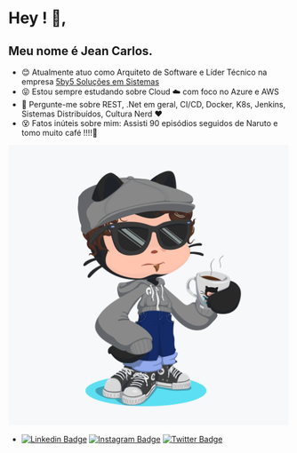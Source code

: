 # Hey ! 👋, 
## Meu nome é Jean Carlos.

- :blush: Atualmente atuo como Arquiteto de Software e Líder Técnico na empresa [5by5 Soluções em Sistemas](https://www.linkedin.com/company/5by5solucoesti/)
- :stuck_out_tongue_closed_eyes: Estou sempre estudando sobre Cloud :cloud: com foco no Azure e AWS
- :speech_balloon: Pergunte-me sobre REST, .Net em geral, CI/CD, Docker, K8s, Jenkins, Sistemas Distribuídos, Cultura Nerd :heart: 
- :dizzy_face: Fatos inúteis sobre mim:  Assisti 90 episódios seguidos de Naruto e tomo muito café !!!!:eyes: 
  
![![Alternate text]](./custom-octocat.png)

-  [![Linkedin Badge](https://img.shields.io/badge/-jcmdsbr-blue?style=flat-square&logo=Linkedin&logoColor=white&link=https://www.linkedin.com/in/jcmdsbr/)](https://www.linkedin.com/in/jcmdsbr/) [![Instagram Badge](https://img.shields.io/badge/-jcmdsbr-red?style=flat-square&logo=Instagram&logoColor=white&link=https://www.instagram.com/jcmdsbr/)](https://www.instagram.com/jcmdsbr/) [![Twitter Badge](https://img.shields.io/badge/-jcmdsbr-blue?style=flat-square&logo=Twitter&logoColor=white&link=https://twitter.com/jcmdsbr/)](https://twitter.com/jcmdsbr/)   
